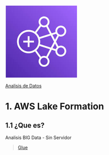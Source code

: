 ![Amazon EMR](../00_assets/Analisis%20de%20Datos/emr-logo.jpeg)

[Analisis de Datos](../8-Analisis_de_Datos/)

# 1. AWS Lake Formation 

## 1.1 ¿Que es?

Analisis BIG Data - Sin Servidor

>[Glue](./glue.md)